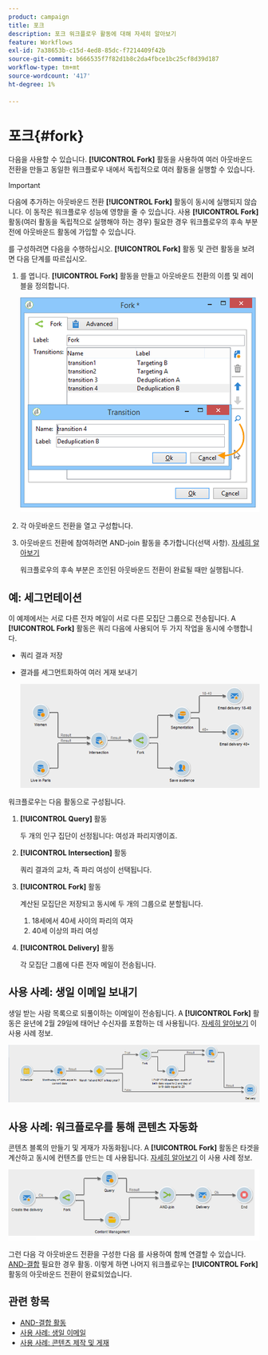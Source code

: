 ```yaml
---
product: campaign
title: 포크
description: 포크 워크플로우 활동에 대해 자세히 알아보기
feature: Workflows
exl-id: 7a38653b-c15d-4ed8-85dc-f7214409f42b
source-git-commit: b666535f7f82d1b8c2da4fbce1bc25cf8d39d187
workflow-type: tm+mt
source-wordcount: '417'
ht-degree: 1%

---
```


# 포크{#fork}



다음을 사용할 수 있습니다. **[!UICONTROL Fork]** 활동을 사용하여 여러 아웃바운드 전환을 만들고 동일한 워크플로우 내에서 독립적으로 여러 활동을 실행할 수 있습니다.

>[!IMPORTANT]
>
>다음에 추가하는 아웃바운드 전환 **[!UICONTROL Fork]** 활동이 동시에 실행되지 않습니다. 이 동작은 워크플로우 성능에 영향을 줄 수 있습니다. 사용 **[!UICONTROL Fork]** 활동(여러 활동을 독립적으로 실행해야 하는 경우) 필요한 경우 워크플로우의 후속 부분 전에 아웃바운드 활동에 가입할 수 있습니다.

를 구성하려면 다음을 수행하십시오. **[!UICONTROL Fork]** 활동 및 관련 활동을 보려면 다음 단계를 따르십시오.

1. 를 엽니다. **[!UICONTROL Fork]** 활동을 만들고 아웃바운드 전환의 이름 및 레이블을 정의합니다.

   ![](assets/s_user_segmentation_fork.png)

1. 각 아웃바운드 전환을 열고 구성합니다.
1. 아웃바운드 전환에 참여하려면 AND-join 활동을 추가합니다(선택 사항). [자세히 알아보기](and-join.md)

   워크플로우의 후속 부분은 조인된 아웃바운드 전환이 완료될 때만 실행됩니다.

## 예: 세그먼테이션

이 예제에서는 서로 다른 전자 메일이 서로 다른 모집단 그룹으로 전송됩니다. A **[!UICONTROL Fork]** 활동은 쿼리 다음에 사용되어 두 가지 작업을 동시에 수행합니다.

* 쿼리 결과 저장
* 결과를 세그먼트화하여 여러 게재 보내기

  ![포크 활동은 두 쿼리의 교차를 따르며 목록 업데이트 활동 및 분할 활동 앞에 옵니다.](assets/wkf_fork_example.png)

워크플로우는 다음 활동으로 구성됩니다.

1. **[!UICONTROL Query]** 활동

   두 개의 인구 집단이 선정됩니다: 여성과 파리지앵이죠.

1. **[!UICONTROL Intersection]** 활동

   쿼리 결과의 교차, 즉 파리 여성이 선택됩니다.

1. **[!UICONTROL Fork]** 활동

   계산된 모집단은 저장되고 동시에 두 개의 그룹으로 분할됩니다.

   1. 18세에서 40세 사이의 파리의 여자
   1. 40세 이상의 파리 여성

1. **[!UICONTROL Delivery]** 활동

   각 모집단 그룹에 다른 전자 메일이 전송됩니다.

## 사용 사례: 생일 이메일 보내기

생일 받는 사람 목록으로 되풀이하는 이메일이 전송됩니다. A **[!UICONTROL Fork]** 활동은 윤년에 2월 29일에 태어난 수신자를 포함하는 데 사용됩니다. [자세히 알아보기](sending-a-birthday-email.md) 이 사용 사례 정보.

![포크 활동은 테스트 활동을 따르며 두 쿼리 활동보다 우선합니다.](assets/birthday-workflow_usecase_1.png)

## 사용 사례: 워크플로우를 통해 콘텐츠 자동화

콘텐츠 블록의 만들기 및 게재가 자동화됩니다. A **[!UICONTROL Fork]** 활동은 타겟을 계산하고 동시에 컨텐츠를 만드는 데 사용됩니다. [자세히 알아보기](../../delivery/using/automating-via-workflows.md#creating-the-delivery-and-its-content) 이 사용 사례 정보.

![포크 활동은 게재 활동을 따르고 쿼리 활동 및 콘텐츠 관리 활동보다 선행하며, 두 활동 모두 AND-결합 활동을 통해 결합됩니다.](../../delivery/using/assets/d_ncs_content_workflow10.png)

그런 다음 각 아웃바운드 전환을 구성한 다음 를 사용하여 함께 연결할 수 있습니다. [AND-결합](and-join.md) 필요한 경우 활동. 이렇게 하면 나머지 워크플로우는 **[!UICONTROL Fork]** 활동의 아웃바운드 전환이 완료되었습니다.

## 관련 항목

* [AND-결합 활동](and-join.md)
* [사용 사례: 생일 이메일](sending-a-birthday-email.md)
* [사용 사례: 콘텐츠 제작 및 게재](../../delivery/using/automating-via-workflows.md#creating-the-delivery-and-its-content)